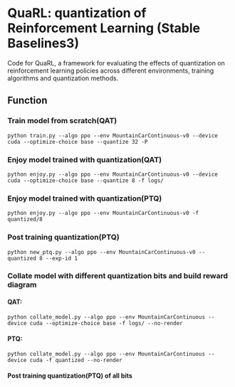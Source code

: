 # QuaRL: quantization of Reinforcement Learning (Stable Baselines3)

Code for QuaRL, a framework for evaluating the effects of quantization on reinforcement learning policies across different environments, training algorithms and quantization methods.

## Function
### Train model from scratch(QAT)
``
python train.py --algo ppo --env MountainCarContinuous-v0 --device cuda --optimize-choice base --quantize 32 -P
``

### Enjoy model trained with quantization(QAT)

``
python enjoy.py --algo ppo --env MountainCarContinuous-v0 --device cuda --optimize-choice base --quantize 8 -f logs/
``
### Enjoy model trained with quantization(PTQ)

``
python enjoy.py --algo ppo --env MountainCarContinuous-v0 -f quantized/8 
``
### Post training quantization(PTQ) 
``
python new_ptq.py --algo ppo --env MountainCarContinuous-v0 --quantized 8 --exp-id 1
``

### Collate model with different quantization bits and build reward diagram

#### QAT:
``
python collate_model.py --algo ppo --env MountainCarContinuous --device cuda --optimize-choice base -f logs/ --no-render
``
#### PTQ:
``
python collate_model.py --algo ppo --env MountainCarContinuous --device cuda -f quantized --no-render
``

#### Post training quantization(PTQ) of all bits
